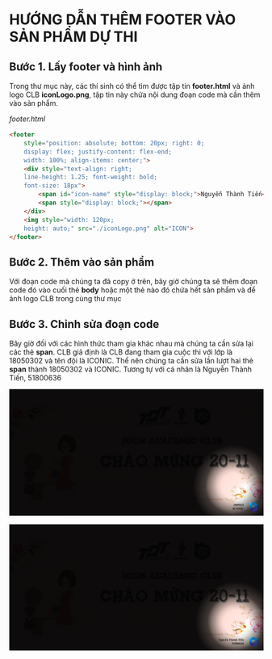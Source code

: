 # HƯỚNG DẪN THÊM FOOTER VÀO SẢN PHẨM DỰ THI

## Bước 1. Lấy footer và hình ảnh

Trong thư mục này, các thí sinh có thể tìm được tập tin **footer.html** và ảnh logo CLB **iconLogo.png**, tập 
tin này chứa nội dung đoạn code mà cần thêm vào sản phẩm. 

*footer.html*
```html
<footer 
    style="position: absolute; bottom: 20px; right: 0; 
    display: flex; justify-content: flex-end;
    width: 100%; align-items: center;">
    <div style="text-align: right;
    line-height: 1.25; font-weight: bold;
    font-size: 18px">
        <span id="icon-name" style="display: block;">Nguyễn Thành Tiến</span>
        <span style="display: block;"></span>
    </div>
    <img style="width: 120px;
    height: auto;" src="./iconLogo.png" alt="ICON">
</footer>
```

## Bước 2. Thêm vào sản phẩm

Với đoạn code mà chúng ta đã copy ở trên, bây giờ chúng ta sẽ thêm đoạn code đó vào cuối thẻ **body** hoặc
một thẻ nào đó chứa hết sản phẩm và để ảnh logo CLB trong cùng thư mục

## Bước 3. Chỉnh sửa đoạn code

Bây giờ đối với các hình thức tham gia khác nhau mà chúng ta cần sửa lại các thẻ **span**. CLB giả định là 
CLB đang tham gia cuộc thi với lớp là 18050302 và tên đội là ICONIC.
Thể nên chúng ta cần sửa lần lượt hai thẻ **span** thành 18050302 và ICONIC.
Tương tự với cá nhân là Nguyễn Thành Tiến, 51800636

![Tập thể](./Team.png)

![Cá nhân](./Solo.png)